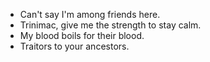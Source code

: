 - Can't say I'm among friends here.
- Trinimac, give me the strength to stay calm.
- My blood boils for their blood.
- Traitors to your ancestors.
